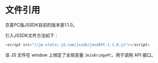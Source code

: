 # 文件引用

京麦PC版JSSDK目前的版本是1.1.0。

引入JSSDK文件方法如下：

```javascript
<script src="//jm-static.jd.com/jssdk/jmsdkPC-1.1.0.js"></script>
```

该 JS 文件在 window 上绑定了全局变量 `JmJsBridgePC`，用于调用 API 接口。